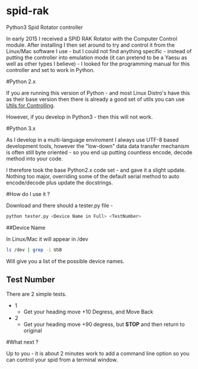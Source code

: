 # spid-rak
Python3 Spid Rotator controller

In early 2015 I received a SPID RAK Rotator with the Computer Control module. After installing I then set around to try and control it from the Linux/Mac software I use - but I could not find anything specific - instead of putting the controller into emulation mode (it can pretend to be a Yaesu as well as other types I believe) - I looked for the programming manual for this controller and set to work in Python.

#Python 2.x

If you are running this version of Python - and most Linux Distro's have this as their base version then there is already a good set of utils you can use [Utils for Controlling](http://alfaradio.ca/downloads/program_info/).

However, if you develop in Python3 - then this will not work.


#Python 3.x

As I develop in a multi-language enviroment I always use UTF-8 based development tools, however the "low-down" data data transfer mechanism is often still byte oriented - so you end up putting countless encode, decode method into your code.

I therefore took the base Python2.x code set - and gave it a slight update. Nothing too major, overriding some of the default serial method to auto encode/decode plus update the docstrings.


#How do I use it ?

Download and there should a tester.py file - 


```bash
python tester.py <Device Name in Full> <TestNumber>
```

##Device Name

In Linux/Mac it will appear in /dev


```bash
ls /dev | grep -i USB
```

Will give you a list of the possible device names.


## Test Number

There are 2 simple tests.

  - 1 
    -  Get your heading move +10 Degress, and Move Back 
  - 2
    -  Get your heading move +90 degress, but **STOP** and then return to original

#What next ?

Up to you - it is about 2 minutes work to add a command line option so you can control your spid from a terminal window.

